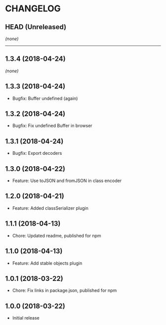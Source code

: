 CHANGELOG
=========

## HEAD (Unreleased)
_(none)_

--------------------

## 1.3.4 (2018-04-24)
_(none)_

## 1.3.3 (2018-04-24)
* Bugfix: Buffer undefined (again)

## 1.3.2 (2018-04-24)
* Bugfix: Fix undefined Buffer in browser

## 1.3.1 (2018-04-24)
* Bugfix: Export decoders

## 1.3.0 (2018-04-22)
* Feature: Use toJSON and fromJSON in class encoder

## 1.2.0 (2018-04-21)
* Feature: Added classSerializer plugin

## 1.1.1 (2018-04-13)
* Chore: Updated readme, published for npm

## 1.1.0 (2018-04-13)
* Feature: Add stable objects plugin

## 1.0.1 (2018-03-22)
* Chore: Fix links in package.json, published for npm

## 1.0.0 (2018-03-22)
* Initial release

